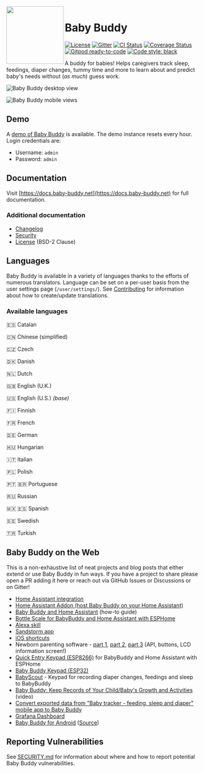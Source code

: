 <img src="babybuddy/static_src/logo/icon.png" height="150" align="left">

# Baby Buddy

[![License](https://img.shields.io/badge/License-BSD%202--Clause-orange.svg)](https://opensource.org/licenses/BSD-2-Clause)
[![Gitter](https://img.shields.io/gitter/room/nwjs/nw.js.svg)](https://gitter.im/babybuddy/Lobby)
[![CI Status](https://github.com/babybuddy/babybuddy/actions/workflows/ci.yml/badge.svg)](https://github.com/babybuddy/babybuddy/actions/workflows/ci.yml)
[![Coverage Status](https://coveralls.io/repos/github/babybuddy/babybuddy/badge.svg?branch=master)](https://coveralls.io/github/babybuddy/babybuddy?branch=master)
[![Gitpod ready-to-code](https://img.shields.io/badge/Gitpod-ready--to--code-blue?logo=gitpod)](https://gitpod.io/#https://github.com/babybuddy/babybuddy)
[![Code style: black](https://img.shields.io/badge/code%20style-black-000000.svg)](https://github.com/psf/black)

A buddy for babies! Helps caregivers track sleep, feedings, diaper changes, 
tummy time and more to learn about and predict baby's needs without (*as much*)
guess work.

![Baby Buddy desktop view](screenshot.png)

![Baby Buddy mobile views](screenshot_mobile.png)

## Demo

A [demo of Baby Buddy](https://demo.baby-buddy.net) is available. The demo instance
resets every hour. Login credentials are:

- Username: `admin`
- Password: `admin`

## Documentation

Visit [https://docs.baby-buddy.net](https://docs.baby-buddy.net) for full documentation.

### Additional documentation

- [Changelog](/CHANGELOG.md)
- [Security](/SECURITY.md)
- [License](/LICENSE) (BSD-2 Clause)

## Languages

Baby Buddy is available in a variety of languages thanks to the efforts of numerous
translators. Language can be set on a per-user basis from the user settings page
(`/user/settings/`). See [Contributing](https://docs.baby-buddy.net/contributing/translation/)
for information about how to create/update translations.

### Available languages

:es: Catalan

:cn: Chinese (simplified)

:czech_republic: Czech

:denmark: Danish

:netherlands: Dutch

:uk: English (U.K.)

:us: English (U.S.) *(base)*

:finland: Finnish

:fr: French

:de: German

:hungary: Hungarian

:it: Italian

:poland: Polish

:portugal: :brazil: Portuguese

:ru: Russian

:mexico: :es: Spanish

:sweden: Swedish

:tr: Turkish

## Baby Buddy on the Web

This is a non-exhaustive list of neat projects and blog posts that either extend
or use Baby Buddy in fun ways. If you have a project to share please open a PR
adding it here or reach out via GitHub Issues or Discussions or on Gitter!

- [Home Assistant integration](https://github.com/jcgoette/baby_buddy_homeassistant)
- [Home Assistant Addon (host Baby Buddy on your Home Assistant)](https://github.com/OttPeterR/addon-babybuddy)
- [Baby Buddy and Home Assistant](https://martinnoah.com/babybuddy-and-home-assistant.html) (how-to guide)
- [Bottle Scale for BabyBuddy and Home Assistant with ESPHome](https://github.com/sfgabe/OITProjects/tree/master/BabyBuddy_ESP_HASS)
- [Alexa skill](https://github.com/babybuddy/babybuddy-alexa-skill)
- [Sandstorm app](https://github.com/babybuddy/babybuddy-sandstorm)
- [iOS shortcuts](https://github.com/babybuddy/babybuddy/discussions/300)
- Newborn parenting software - [part 1](https://lutzky.net/2021/10/03/software-parenting-1/), [part 2](https://lutzky.net/2021/10/05/software-parenting-2/), [part 3](https://lutzky.net/2021/10/10/software-parenting-3/) (API, buttons, LCD information screen!)
- [Quick Entry Keypad (ESP8266)](https://github.com/sfgabe/OITProjects/tree/master/Baby_Buddy_Keypad) for BabyBuddy and Home Assistant with ESPHome
- [Baby Buddy Keypad (ESP32)](https://github.com/jeroenterheerdt/Baby-Buddy-Keypad)
- [BabyScout](https://github.com/MikeSchapp/BabyScout) - Keypad for recording diaper changes, feedings and sleep to BabyBuddy
- [Baby Buddy: Keep Records of Your Child/Baby's Growth and Activities](https://www.youtube.com/watch?v=sO6rjn2s6-k) (video)
- [Convert exported data from "Baby tracker - feeding, sleep and diaper" mobile app to Baby Buddy](https://github.com/babybuddy/babybuddy/discussions/424)
- [Grafana Dashboard](https://github.com/babybuddy/babybuddy/discussions/607)
- [Baby Buddy for Android](https://play.google.com/store/apps/details?id=eu.pkgsoftware.babybuddywidgets) ([Source](https://github.com/MrApplejuice/BabyBuddyAndroid/))

## Reporting Vulnerabilities

See [SECURITY.md](SECURITY.md) for information about where and how to report
potential Baby Buddy vulnerabilities.
